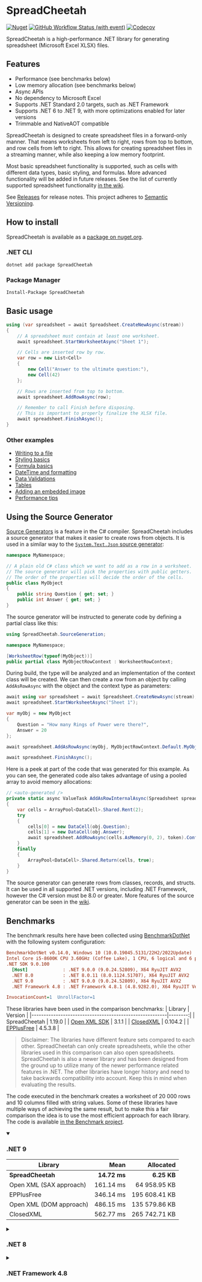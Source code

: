 # SpreadCheetah

[![Nuget](https://img.shields.io/nuget/v/SpreadCheetah?logo=nuget)](https://www.nuget.org/packages/SpreadCheetah)
[![GitHub Workflow Status (with event)](https://img.shields.io/github/actions/workflow/status/sveinungf/spreadcheetah/dotnet.yml?logo=github)](https://github.com/sveinungf/spreadcheetah/actions/workflows/dotnet.yml)
[![Codecov](https://img.shields.io/codecov/c/gh/sveinungf/spreadcheetah?logo=codecov)](https://app.codecov.io/gh/sveinungf/spreadcheetah)

SpreadCheetah is a high-performance .NET library for generating spreadsheet (Microsoft Excel XLSX) files.

## Features
- Performance (see benchmarks below)
- Low memory allocation (see benchmarks below)
- Async APIs
- No dependency to Microsoft Excel
- Supports .NET Standard 2.0 targets, such as .NET Framework
- Supports .NET 6 to .NET 9, with more optimizations enabled for later versions
- Trimmable and NativeAOT compatible

SpreadCheetah is designed to create spreadsheet files in a forward-only manner.
That means worksheets from left to right, rows from top to bottom, and row cells from left to right.
This allows for creating spreadsheet files in a streaming manner, while also keeping a low memory footprint.

Most basic spreadsheet functionality is supported, such as cells with different data types, basic styling, and formulas. More advanced functionality will be added in future releases. See the list of currently supported spreadsheet functionality [in the wiki](https://github.com/sveinungf/spreadcheetah/wiki#supported-spreadsheet-functionality).

See [Releases](https://github.com/sveinungf/spreadcheetah/releases) for release notes. This project adheres to [Semantic Versioning](https://semver.org/spec/v2.0.0.html).

## How to install
SpreadCheetah is available as a [package on nuget.org](https://www.nuget.org/packages/SpreadCheetah).
### .NET CLI
```
dotnet add package SpreadCheetah
```
### Package Manager
```
Install-Package SpreadCheetah
```

## Basic usage
```cs
using (var spreadsheet = await Spreadsheet.CreateNewAsync(stream))
{
    // A spreadsheet must contain at least one worksheet.
    await spreadsheet.StartWorksheetAsync("Sheet 1");

    // Cells are inserted row by row.
    var row = new List<Cell>
    {
        new Cell("Answer to the ultimate question:"),
        new Cell(42)
    };

    // Rows are inserted from top to bottom.
    await spreadsheet.AddRowAsync(row);

    // Remember to call Finish before disposing.
    // This is important to properly finalize the XLSX file.
    await spreadsheet.FinishAsync();
}
```

### Other examples
- [Writing to a file](https://github.com/sveinungf/spreadcheetah-samples/blob/main/SpreadCheetahSamples/WriteToFile.cs)
- [Styling basics](https://github.com/sveinungf/spreadcheetah-samples/blob/main/SpreadCheetahSamples/StylingBasics.cs)
- [Formula basics](https://github.com/sveinungf/spreadcheetah-samples/blob/main/SpreadCheetahSamples/FormulaBasics.cs)
- [DateTime and formatting](https://github.com/sveinungf/spreadcheetah-samples/blob/main/SpreadCheetahSamples/DateTimeAndFormatting.cs)
- [Data Validations](https://github.com/sveinungf/spreadcheetah-samples/blob/main/SpreadCheetahSamples/DataValidations.cs)
- [Tables](https://github.com/sveinungf/spreadcheetah/wiki/Tables)
- [Adding an embedded image](https://github.com/sveinungf/spreadcheetah/wiki/Adding-an-embedded-image)
- [Performance tips](https://github.com/sveinungf/spreadcheetah-samples/blob/main/SpreadCheetahSamples/PerformanceTips.cs)

## Using the Source Generator
[Source Generators](https://devblogs.microsoft.com/dotnet/introducing-c-source-generators) is a feature in the C# compiler. SpreadCheetah includes a source generator that makes it easier to create rows from objects. It is used in a similar way to the [`System.Text.Json` source generator](https://devblogs.microsoft.com/dotnet/try-the-new-system-text-json-source-generator/):
```cs
namespace MyNamespace;

// A plain old C# class which we want to add as a row in a worksheet.
// The source generator will pick the properties with public getters.
// The order of the properties will decide the order of the cells.
public class MyObject
{
    public string Question { get; set; }
    public int Answer { get; set; }
}
```

The source generator will be instructed to generate code by defining a partial class like this:
```cs
using SpreadCheetah.SourceGeneration;

namespace MyNamespace;

[WorksheetRow(typeof(MyObject))]
public partial class MyObjectRowContext : WorksheetRowContext;
```

During build, the type will be analyzed and an implementation of the context class will be created. We can then create a row from an object by calling `AddAsRowAsync` with the object and the context type as parameters:
```cs
await using var spreadsheet = await Spreadsheet.CreateNewAsync(stream);
await spreadsheet.StartWorksheetAsync("Sheet 1");

var myObj = new MyObject
{
    Question = "How many Rings of Power were there?",
    Answer = 20
};

await spreadsheet.AddAsRowAsync(myObj, MyObjectRowContext.Default.MyObject);

await spreadsheet.FinishAsync();
```

Here is a peek at part of the code that was generated for this example. As you can see, the generated code also takes advantage of using a pooled array to avoid memory allocations:
```cs
// <auto-generated />
private static async ValueTask AddAsRowInternalAsync(Spreadsheet spreadsheet, MyObject obj, CancellationToken token)
{
    var cells = ArrayPool<DataCell>.Shared.Rent(2);
    try
    {
        cells[0] = new DataCell(obj.Question);
        cells[1] = new DataCell(obj.Answer);
        await spreadsheet.AddRowAsync(cells.AsMemory(0, 2), token).ConfigureAwait(false);
    }
    finally
    {
        ArrayPool<DataCell>.Shared.Return(cells, true);
    }
}
```

The source generator can generate rows from classes, records, and structs. It can be used in all supported .NET versions, including .NET Framework, however the C# version must be 8.0 or greater.
More features of the source generator can be seen in the [wiki](https://github.com/sveinungf/spreadcheetah/wiki/Source-generator).

## Benchmarks
The benchmark results here have been collected using [BenchmarkDotNet](https://github.com/dotnet/benchmarkdotnet) with the following system configuration:

``` ini
BenchmarkDotNet v0.14.0, Windows 10 (10.0.19045.5131/22H2/2022Update)
Intel Core i5-8600K CPU 3.60GHz (Coffee Lake), 1 CPU, 6 logical and 6 physical cores
.NET SDK 9.0.100
  [Host]             : .NET 9.0.0 (9.0.24.52809), X64 RyuJIT AVX2
  .NET 8.0           : .NET 8.0.11 (8.0.1124.51707), X64 RyuJIT AVX2
  .NET 9.0           : .NET 9.0.0 (9.0.24.52809), X64 RyuJIT AVX2
  .NET Framework 4.8 : .NET Framework 4.8.1 (4.8.9282.0), X64 RyuJIT VectorSize=256

InvocationCount=1  UnrollFactor=1 
```

These libraries have been used in the comparison benchmarks:
| Library                                                | Version |
|--------------------------------------------------------|--------:|
| SpreadCheetah                                          |  1.19.0 |
| [Open XML SDK](https://github.com/dotnet/Open-XML-SDK) |   3.1.1 |
| [ClosedXML](https://github.com/ClosedXML/ClosedXML)    | 0.104.2 |
| [EPPlusFree](https://github.com/rimland/EPPlus)        | 4.5.3.8 |

> Disclaimer: The libraries have different feature sets compared to each other.
> SpreadCheetah can only create spreadsheets, while the other libraries used in this comparison
> can also open spreadsheets. SpreadCheetah is also a newer library and has been designed from
> the ground up to utilize many of the newer performance related features in .NET. The other
> libraries have longer history and need to take backwards compatibility into account.
> Keep this in mind when evaluating the results.

The code executed in the benchmark creates a worksheet of 20 000 rows and 10 columns filled
with string values. Some of these libraries have multiple ways of achieving the same result,
but to make this a fair comparison the idea is to use the most efficient approach for each library.
The code is available [in the Benchmark project](https://github.com/sveinungf/spreadcheetah/blob/main/SpreadCheetah.Benchmark/Benchmarks/StringCells.cs).

<details open>
<summary><h3>.NET 9</h3></summary>

|                    Library |         Mean |     Allocated |
|----------------------------|-------------:|--------------:|
|          **SpreadCheetah** | **14.72 ms** |   **6.25 KB** |
|    Open XML (SAX approach) |    161.14 ms |  64 958.95 KB |
|                 EPPlusFree |    346.14 ms | 195 608.41 KB |
|    Open XML (DOM approach) |    486.15 ms | 135 579.86 KB |
|                  ClosedXML |    562.77 ms | 265 742.71 KB |
</details>


<details>
<summary><h3>.NET 8</h3></summary>

|                    Library |         Mean |     Allocated |
|----------------------------|-------------:|--------------:|
|          **SpreadCheetah** | **21.51 ms** |   **6.33 KB** |
|    Open XML (SAX approach) |    179.69 ms |  64 958.03 KB |
|                 EPPlusFree |    351.35 ms | 195 610.91 KB |
|    Open XML (DOM approach) |    515.54 ms | 135 585.72 KB |
|                  ClosedXML |    609.47 ms | 284 490.52 KB |
</details>


<details>
<summary><h3>.NET Framework 4.8</h3></summary>

|                    Library |         Mean |     Allocated |
|----------------------------|-------------:|--------------:|
|          **SpreadCheetah** | **71.08 ms** | **144.23 KB** |
|    Open XML (SAX approach) |    408.03 ms |  43 317.24 KB |
|                 EPPlusFree |    604.59 ms | 286 141.34 KB |
|    Open XML (DOM approach) |    777.62 ms | 113 059.66 KB |
|                  ClosedXML |  1,125.82 ms | 263 766.13 KB |
</details>
